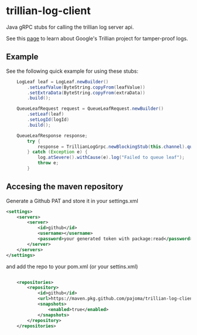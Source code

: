 # trillian-log-client
Java gRPC stubs for calling the trillian log server api. 

See this [page](https://github.com/google/trillian) to learn about Google's Trillian project for tamper-proof logs. 

## Example
See the following quick example for using these stubs: 

````java
    LogLeaf leaf = LogLeaf.newBuilder()
        .setLeafValue(ByteString.copyFrom(leafValue))
        .setExtraData(ByteString.copyFrom(extraData))
        .build();

    QueueLeafRequest request = QueueLeafRequest.newBuilder()
        .setLeaf(leaf)
        .setLogId(logId)
        .build();

    QueueLeafResponse response;
        try {
            response = TrillianLogGrpc.newBlockingStub(this.channel).queueLeaf(request);
        } catch (Exception e) {
            log.atSevere().withCause(e).log("Failed to queue leaf");
            throw e;
        }
````

## Accesing the maven repository

Generate a Github PAT and store it in your settings.xml

````xml
<settings>
    <servers>
        <server>
            <id>github</id>
            <username></username>
            <password>your generated token with package:read</password>
        </server>
    </servers>
</settings>

````

and add the repo to your pom.xml (or your settins.xml)

````xml

    <repositories>
        <repository>
            <id>github</id>
            <url>https://maven.pkg.github.com/pajoma/trillian-log-client</url>
            <snapshots>
                <enabled>true</enabled>
            </snapshots>
        </repository>
    </repositories>
````